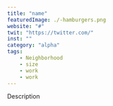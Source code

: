 ```yaml
---
title: "name"
featuredImage: ./-hamburgers.png
website: "#"
twit: "https://twitter.com/"
inst: ""
category: "alpha"
tags:
    - Neighborhood
    - size
    - work
    - work
---
```


Description
